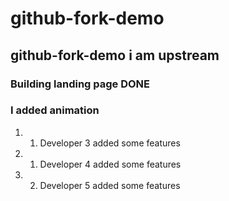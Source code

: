 # github-fork-demo
## github-fork-demo i am upstream
### Building landing page DONE
### I added animation

1. 1.  Developer 3 added some features
2. 1. Developer 4 added some features
3. 2. Developer 5 added some features
